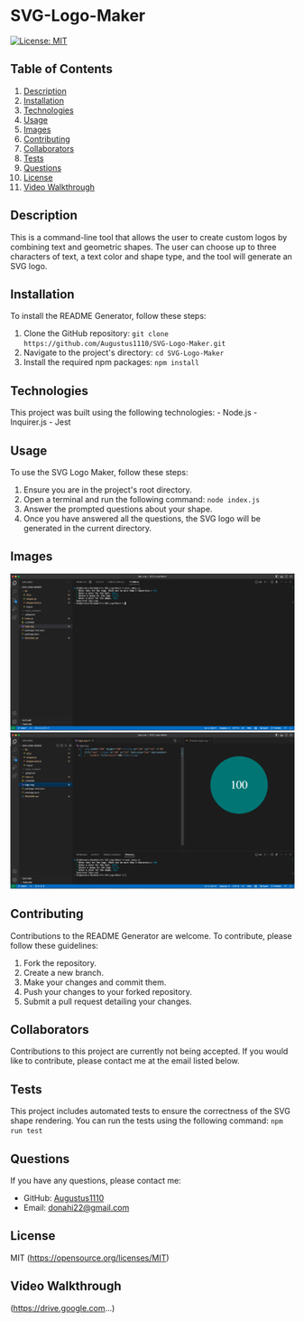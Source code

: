 # SVG-Logo-Maker

[![License: MIT](https://img.shields.io/badge/License-MIT-yellow.svg)](https://opensource.org/licenses/MIT)

## Table of Contents
1. [Description](#description)
2. [Installation](#installation)
3. [Technologies](#technologies) 
4. [Usage](#usage)
5. [Images](#images)
6. [Contributing](#contributing)
7. [Collaborators](#collaborators)
8. [Tests](#tests)
9. [Questions](#questions)
10. [License](#license)
11. [Video Walkthrough](#video-walkthrough)

## Description
This is a command-line tool that allows the user to create custom logos by combining text and geometric shapes. The user can choose up to three characters of text, a text color and shape type, and the tool will generate an SVG logo.

## Installation
To install the README Generator, follow these steps:
 1. Clone the GitHub repository: `git clone https://github.com/Augustus1110/SVG-Logo-Maker.git`
 2. Navigate to the project's directory: `cd SVG-Logo-Maker`
 3. Install the required npm packages: `npm install`

## Technologies
This project was built using the following technologies:
    - Node.js
    - Inquirer.js
    - Jest

## Usage
To use the SVG Logo Maker, follow these steps:
 1. Ensure you are in the project's root directory.
 2. Open a terminal and run the following command: `node index.js`
 3. Answer the prompted questions about your shape.
 4. Once you have answered all the questions, the SVG logo will be generated in the current directory.

## Images
![Screenshot](./images/prompts.png)
![Screenshot](./images/logo.png)

## Contributing
Contributions to the README Generator are welcome. To contribute, please follow these guidelines:
 1. Fork the repository.
 2. Create a new branch.
 3. Make your changes and commit them.
 4. Push your changes to your forked repository.
 5. Submit a pull request detailing your changes.

## Collaborators
Contributions to this project are currently not being accepted. If you would like to contribute, please contact me at the email listed below.

## Tests
This project includes automated tests to ensure the correctness of the SVG shape rendering. You can run the tests using the following command: `npm run test`


## Questions
If you have any questions, please contact me:

- GitHub: [Augustus1110](https://github.com/Augustus1110)
- Email: donahi22@gmail.com

## License
MIT
(https://opensource.org/licenses/MIT)

## Video Walkthrough
(https://drive.google.com...)
